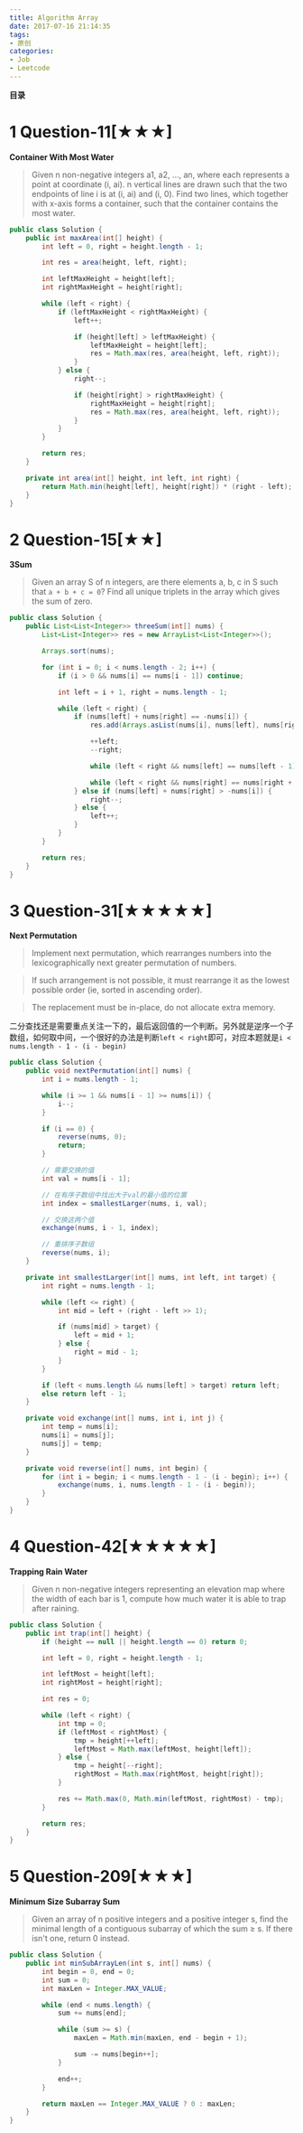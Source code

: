 ```yaml
---
title: Algorithm Array
date: 2017-07-16 21:14:35
tags: 
- 原创
categories: 
- Job
- Leetcode
---
```


__目录__

<!-- toc -->
<!--more-->

# 1 Question-11[★★★]

__Container With Most Water__

> Given n non-negative integers a1, a2, ..., an, where each represents a point at coordinate (i, ai). n vertical lines are drawn such that the two endpoints of line i is at (i, ai) and (i, 0). Find two lines, which together with x-axis forms a container, such that the container contains the most water.

```Java
public class Solution {
    public int maxArea(int[] height) {
        int left = 0, right = height.length - 1;

        int res = area(height, left, right);

        int leftMaxHeight = height[left];
        int rightMaxHeight = height[right];

        while (left < right) {
            if (leftMaxHeight < rightMaxHeight) {
                left++;

                if (height[left] > leftMaxHeight) {
                    leftMaxHeight = height[left];
                    res = Math.max(res, area(height, left, right));
                }
            } else {
                right--;

                if (height[right] > rightMaxHeight) {
                    rightMaxHeight = height[right];
                    res = Math.max(res, area(height, left, right));
                }
            }
        }

        return res;
    }

    private int area(int[] height, int left, int right) {
        return Math.min(height[left], height[right]) * (right - left);
    }
}
```

# 2 Question-15[★★]

__3Sum__

> Given an array S of n integers, are there elements a, b, c in S such that `a + b + c = 0`? Find all unique triplets in the array which gives the sum of zero.

```Java
public class Solution {
    public List<List<Integer>> threeSum(int[] nums) {
        List<List<Integer>> res = new ArrayList<List<Integer>>();

        Arrays.sort(nums);

        for (int i = 0; i < nums.length - 2; i++) {
            if (i > 0 && nums[i] == nums[i - 1]) continue;

            int left = i + 1, right = nums.length - 1;

            while (left < right) {
                if (nums[left] + nums[right] == -nums[i]) {
                    res.add(Arrays.asList(nums[i], nums[left], nums[right]));

                    ++left;
                    --right;

                    while (left < right && nums[left] == nums[left - 1]) left++;

                    while (left < right && nums[right] == nums[right + 1]) right--;
                } else if (nums[left] + nums[right] > -nums[i]) {
                    right--;
                } else {
                    left++;
                }
            }
        }

        return res;
    }
}
```

# 3 Question-31[★★★★★]

__Next Permutation__

> Implement next permutation, which rearranges numbers into the lexicographically next greater permutation of numbers.

> If such arrangement is not possible, it must rearrange it as the lowest possible order (ie, sorted in ascending order).

> The replacement must be in-place, do not allocate extra memory.

二分查找还是需要重点关注一下的，最后返回值的一个判断。另外就是逆序一个子数组，如何取中间，一个很好的办法是判断`left < right`即可，对应本题就是`i < nums.length - 1 - (i - begin)`

```Java
public class Solution {
    public void nextPermutation(int[] nums) {
        int i = nums.length - 1;

        while (i >= 1 && nums[i - 1] >= nums[i]) {
            i--;
        }

        if (i == 0) {
            reverse(nums, 0);
            return;
        }

        // 需要交换的值
        int val = nums[i - 1];

        // 在有序子数组中找出大于val的最小值的位置
        int index = smallestLarger(nums, i, val);

        // 交换这两个值
        exchange(nums, i - 1, index);

        // 重排序子数组
        reverse(nums, i);
    }

    private int smallestLarger(int[] nums, int left, int target) {
        int right = nums.length - 1;

        while (left <= right) {
            int mid = left + (right - left >> 1);

            if (nums[mid] > target) {
                left = mid + 1;
            } else {
                right = mid - 1;
            }
        }

        if (left < nums.length && nums[left] > target) return left;
        else return left - 1;
    }

    private void exchange(int[] nums, int i, int j) {
        int temp = nums[i];
        nums[i] = nums[j];
        nums[j] = temp;
    }

    private void reverse(int[] nums, int begin) {
        for (int i = begin; i < nums.length - 1 - (i - begin); i++) {
            exchange(nums, i, nums.length - 1 - (i - begin));
        }
    }
}
```

# 4 Question-42[★★★★★]

__Trapping Rain Water__

> Given n non-negative integers representing an elevation map where the width of each bar is 1, compute how much water it is able to trap after raining.

```Java
public class Solution {
    public int trap(int[] height) {
        if (height == null || height.length == 0) return 0;

        int left = 0, right = height.length - 1;

        int leftMost = height[left];
        int rightMost = height[right];

        int res = 0;

        while (left < right) {
            int tmp = 0;
            if (leftMost < rightMost) {
                tmp = height[++left];
                leftMost = Math.max(leftMost, height[left]);
            } else {
                tmp = height[--right];
                rightMost = Math.max(rightMost, height[right]);
            }

            res += Math.max(0, Math.min(leftMost, rightMost) - tmp);
        }

        return res;
    }
}
```

# 5 Question-209[★★★]

__Minimum Size Subarray Sum__

> Given an array of n positive integers and a positive integer s, find the minimal length of a contiguous subarray of which the sum ≥ s. If there isn't one, return 0 instead.

```Java
public class Solution {
    public int minSubArrayLen(int s, int[] nums) {
        int begin = 0, end = 0;
        int sum = 0;
        int maxLen = Integer.MAX_VALUE;

        while (end < nums.length) {
            sum += nums[end];

            while (sum >= s) {
                maxLen = Math.min(maxLen, end - begin + 1);

                sum -= nums[begin++];
            }

            end++;
        }

        return maxLen == Integer.MAX_VALUE ? 0 : maxLen;
    }
}
```
